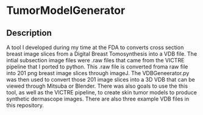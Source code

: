 # TumorModelGenerator

## Description
A tool I developed during my time at the FDA to converts cross section breast image slices from a Digital Breast Tomosynthesis into a VDB file. The intial subsection image files were .raw files that came from the VICTRE pipeline that I ported to python. This .raw file is converted froma raw file into 201 png breast image slices through imageJ. The VDBGeneerator.py was then used to convert those 201 image slices into a 3D VDB that can be viewed through Mitsuba or Blender. There was also goals to use the this tool, as well as the VICTRE pipeline, to create skin tumor models to produce synthetic dermascope images. There are also three example VDB files in this repository. 
